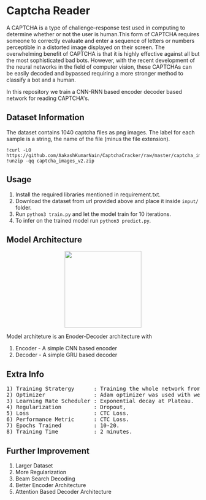 # Captcha Reader

A CAPTCHA is a type of challenge–response test used in computing to determine whether or not the user is human.This form of CAPTCHA requires someone to correctly evaluate and enter a sequence of letters or numbers perceptible in a distorted image displayed on their screen. The overwhelming benefit of CAPTCHA is that it is highly effective against all but the most sophisticated bad bots. However, with the recent development of the neural networks in the field of computer vision, these CAPTCHAs can be easily decoded and bypassed requiring a more stronger method to classify a bot and a human.

In this repository we train a CNN-RNN based encoder decoder based network for reading CAPTCHA's.


## Dataset Information

The dataset contains 1040 captcha files as png images. The label for each sample is a string, the name of the file (minus the file extension).

```
!curl -LO https://github.com/AakashKumarNain/CaptchaCracker/raw/master/captcha_images_v2.zip
!unzip -qq captcha_images_v2.zip
```

## Usage

1) Install the required libraries mentioned in requirement.txt.
2) Download the dataset from url provided above and place it inside ``` input/ ``` folder.
3) Run ```python3 train.py``` and let the model train for 10 iterations.
4) To infer on the trained model run ```python3 predict.py```.

## Model Architecture 

<p align="center">
  <img src="https://media.springernature.com/original/springer-static/image/chp%3A10.1007%2F978-3-030-31756-0_5/MediaObjects/480626_1_En_5_Fig1_HTML.png" height="200"/>
</p>

Model architeture is an Enoder-Decoder architecture with 
1) Encoder - A simple CNN based encoder
2) Decoder - A simple GRU based decoder


## Extra Info
<pre>
1) Training Stratergy      : Training the whole network from scratch.
2) Optimizer               : Adam optimizer was used with weight decay.
3) Learning Rate Scheduler : Exponential decay at Plateau.
4) Regularization          : Dropout, 
5) Loss                    : CTC Loss.
6) Performance Metric      : CTC Loss.
7) Epochs Trained          : 10-20.
8) Training Time           : 2 minutes.
</pre>

## Further Improvement
1) Larger Dataset
2) More Regularization
3) Beam Search Decoding
4) Better Encoder Architecture 
5) Attention Based Decoder Architecture
